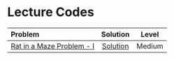 # Lecture Codes

|  Problem  |  Solution  |  Level  |
|:----------|:----------:|:-------:|
|  [Rat in a Maze Problem - I](https://practice.geeksforgeeks.org/problems/rat-in-a-maze-problem/1)  |  [Solution]()  |  Medium  |